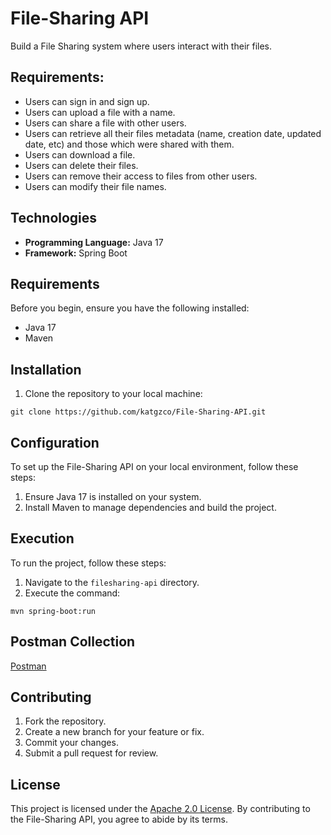 # File-Sharing API

Build a File Sharing system where users interact with their files.

## Requirements:
- Users can sign in and sign up.
- Users can upload a file with a name.
- Users can share a file with other users.
- Users can retrieve all their files metadata (name, creation date, updated date, etc) and
those which were shared with them.
- Users can download a file.
- Users can delete their files.
- Users can remove their access to files from other users.
- Users can modify their file names.

## Technologies
- **Programming Language:** Java 17
- **Framework:** Spring Boot

## Requirements
Before you begin, ensure you have the following installed:
- Java 17
- Maven

## Installation
1. Clone the repository to your local machine:
```
git clone https://github.com/katgzco/File-Sharing-API.git
```

## Configuration
To set up the File-Sharing API on your local environment, follow these steps:
1. Ensure Java 17 is installed on your system.
2. Install Maven to manage dependencies and build the project.

## Execution
To run the project, follow these steps:
1. Navigate to the `filesharing-api` directory.
2. Execute the command:
```
mvn spring-boot:run
```
## Postman Collection

[Postman](https://drive.google.com/file/d/1Ua8nqKC_2TkV07KYfQ91NpUFTztctPXS/view?usp=sharing)

## Contributing
1. Fork the repository.
2. Create a new branch for your feature or fix.
3. Commit your changes.
4. Submit a pull request for review.

## License
This project is licensed under the [Apache 2.0 License](https://www.apache.org/licenses/LICENSE-2.0). By contributing to the File-Sharing API, you agree to abide by its terms.
